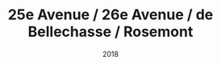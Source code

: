 ---
title:  25e Avenue / 26e Avenue / de Bellechasse / Rosemont
date: '2018'
type: ruelle_verte
district: rosemont
position: { lng: -73.573138795635, lat: 45.56314769149972 }
---